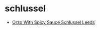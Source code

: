 # schlussel

 * [Orzo With Spicy Sauce Schlussel Leeds](../../index/o/orzo-with-spicy-sauce-schlussel-leeds-10026.json)
